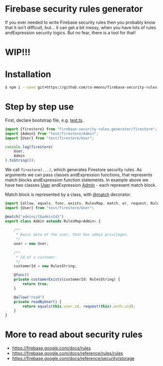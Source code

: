 # Firebase security rules generator
If you ever needed to write Firebase security rules then you probably know that it isn't difficult, but... it can get a bit messy, when you have lots of rules andExpression security logics. But no fear, there is a tool for that!

# WIP!!!

# Installation
```bash
$ npm i --save git+https://github.com/co-mmons/firebase-security-rules-generator
```

# Step by step use
First, declare bootstrap file, e.g. [test.ts](test/firestore/test.ts).
```ts
import {firestore} from "firebase-security-rules-generator/firestore";
import {Admin} from "test/firestore/Admin";
import {User} from "test/firestore/User";

console.log(firestore(
    User,
    Admin
).toString());
```
We call ```firestore(...)```, which generates Firestore security rules. As arguments we can pass classes andExpression functions, that represents match blocks andExpression function statements. In example above we have two classes [User](test/firestore/User.ts) andExpression [Admin](test/firestore/Admin.ts) - each represent match block.

Match block is represented by a class, with [@match](src/core/match.ts) decorator.

```ts
import {allow, equals, func, exists, RulesMap, match, or, request, RulesString} from "firebase-security-rules-generator/firestore";
import {User} from "test/firestore/User";

@match("admins/{$adminId}")
export class Admin extends RulesMap<Admin> {
    
    /**
     * Basic data of the user, that has admin privileges.
     */
    user = new User;
    
    /**
     * Id of a customer.
     */
    customerId = new RulesString;

    @func()
    private customerExists(customerId: RulesString) {
        return true;
    }

    @allow("read")
    private readByUser() {
        return equals(this.user.id, request(this).auth.uid);
    }
}

```

# More to read about security rules
- https://firebase.google.com/docs/rules
- https://firebase.google.com/docs/reference/rules/rules
- https://firebase.google.com/docs/reference/security/storage
